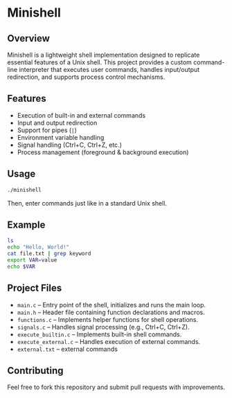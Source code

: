# Minishell

## Overview
Minishell is a lightweight shell implementation designed to replicate essential features of a Unix shell. This project provides a custom command-line interpreter that executes user commands, handles input/output redirection, and supports process control mechanisms.

## Features
- Execution of built-in and external commands
- Input and output redirection
- Support for pipes (`|`)
- Environment variable handling
- Signal handling (Ctrl+C, Ctrl+Z, etc.)
- Process management (foreground & background execution)

## Usage

```bash
./minishell
```

Then, enter commands just like in a standard Unix shell.

## Example

```bash
ls 
echo "Hello, World!"
cat file.txt | grep keyword
export VAR=value
echo $VAR
```

## Project Files
- `main.c` – Entry point of the shell, initializes and runs the main loop.
- `main.h` – Header file containing function declarations and macros.
- `functions.c` – Implements helper functions for shell operations.
- `signals.c` – Handles signal processing (e.g., Ctrl+C, Ctrl+Z).
- `execute_builtin.c` – Implements built-in shell commands.
- `execute_external.c` – Handles execution of external commands.
- `external.txt` – external commands

## Contributing

Feel free to fork this repository and submit pull requests with improvements.


